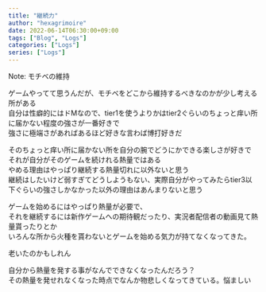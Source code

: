 ```yaml
---
title: "継続力"
author: "hexagrimoire"
date: 2022-06-14T06:30:00+09:00
tags: ["Blog", "Logs"]
categories: ["Logs"]
series: ["Logs"]
---
```


Note: モチベの維持  
  
ゲームやってて思うんだが、モチベをどこから維持するべきなのかが少し考える所がある  
自分は性癖的にはドMなので、tier1を使うよりかはtier2ぐらいのちょっと痒い所に届かない程度の強さが一番好きで  
強さに極端さがあればあるほど好きな言わば博打好きだ  
  
そのちょっと痒い所に届かない所を自分の腕でどうにかできる楽しさが好きで  
それが自分がそのゲームを続けれる熱量ではある  
やめる理由はやっぱり継続する熱量切れに以外ないと思う  
継続はしたいけど弱すぎてどうしようもない、実際自分がやってみたらtier3以下ぐらいの強さしかなかった以外の理由はあんまりないと思う
  
ゲームを始めるにはやっぱり熱量が必要で、  
それを継続するには新作ゲームへの期待観だったり、実況者配信者の動画見て熱量貰ったりとか  
いろんな所から火種を貰わないとゲームを始める気力が持てなくなってきた。  
  
老いたのかもしれん  
  
自分から熱量を発する事がなんでできなくなったんだろう？  
その熱量を発せれなくなった時点でなんか物悲しくなってきている。悩ましい  
